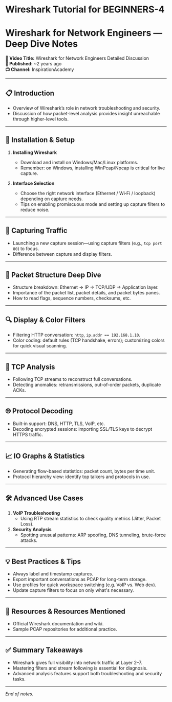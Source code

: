 # Wireshark Tutorial for BEGINNERS-4
# Wireshark for Network Engineers — Deep Dive Notes

**🎥 Video Title:** Wireshark for Network Engineers Detailed Discussion  
**📅 Published:** ~2 years ago  
**📺 Channel:** InspirationAcademy  

---

## 📋 Introduction
- Overview of Wireshark’s role in network troubleshooting and security.
- Discussion of how packet-level analysis provides insight unreachable through higher-level tools.

---

## 🚀 Installation & Setup
1. **Installing Wireshark**
   - Download and install on Windows/Mac/Linux platforms.
   - Remember: on Windows, installing WinPcap/Npcap is critical for live capture.

2. **Interface Selection**
   - Choose the right network interface (Ethernet / Wi‑Fi / loopback) depending on capture needs.
   - Tips on enabling promiscuous mode and setting up capture filters to reduce noise.

---

## 👀 Capturing Traffic
- Launching a new capture session—using capture filters (e.g., `tcp port 80`) to focus.
- Difference between capture and display filters.

---

## 🧩 Packet Structure Deep Dive
- Structure breakdown: Ethernet → IP → TCP/UDP → Application layer.
- Importance of the packet list, packet details, and packet bytes panes.
- How to read flags, sequence numbers, checksums, etc.

---

## 🔍 Display & Color Filters
- Filtering HTTP conversation: `http`, `ip.addr == 192.168.1.10`.
- Color coding: default rules (TCP handshake, errors); customizing colors for quick visual scanning.

---

## 🧠 TCP Analysis
- Following TCP streams to reconstruct full conversations.
- Detecting anomalies: retransmissions, out-of-order packets, duplicate ACKs.

---

## 🌐 Protocol Decoding
- Built‑in support: DNS, HTTP, TLS, VoIP, etc.
- Decoding encrypted sessions: importing SSL/TLS keys to decrypt HTTPS traffic.

---

## 📈 IO Graphs & Statistics
- Generating flow-based statistics: packet count, bytes per time unit.
- Protocol hierarchy view: identify top talkers and protocols in use.

---

## 🛠 Advanced Use Cases
1. **VoIP Troubleshooting**
   - Using RTP stream statistics to check quality metrics (Jitter, Packet Loss).
2. **Security Analysis**
   - Spotting unusual patterns: ARP spoofing, DNS tunneling, brute-force attacks.

---

## 💡 Best Practices & Tips
- Always label and timestamp captures.
- Export important conversations as PCAP for long-term storage.
- Use profiles for quick workspace switching (e.g. VoIP vs. Web dev).
- Update capture filters to focus on only what's necessary.

---

## 📑 Resources & Resources Mentioned
- Official Wireshark documentation and wiki.
- Sample PCAP repositories for additional practice.

---

## ✅ Summary Takeaways
- Wireshark gives full visibility into network traffic at Layer 2–7.
- Mastering filters and stream following is essential for diagnosis.
- Advanced analysis features support both troubleshooting and security tasks.

---

*End of notes.*
